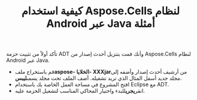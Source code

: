 ﻿---
title: كيفية استخدام Aspose.Cells لنظام Android عبر Java أمثلة
type: docs
weight: 50
url: /ar/java/how-to-use-the-aspose-cells-for-android-via-java-examples/
---
تأكد أولاً من تثبيت حزمة ADT وأنك قمت بتنزيل أحدث إصدار من Aspose.Cells لنظام Android عبر Java.

- قم باستخراج ملف**aspose- الخلايا- XXXjar**من أرشيف أحدث إصدار وأضفه إلى مجلد جديد أسفل المثال الذي تريد تشغيله. أضف الملف تحت مجلد يسمى**ليبس**.
- افتح المشروع في مساحة العمل الخاصة بك باستخدام Eclipse مع ADT.
- انقر**يجري**للبدء واختيار المحاكي المناسب لتشغيل الحزمة عليه.
